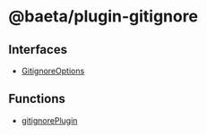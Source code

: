# @baeta/plugin-gitignore

## Interfaces

- [GitignoreOptions](interfaces/GitignoreOptions.md)

## Functions

- [gitignorePlugin](functions/gitignorePlugin.md)
